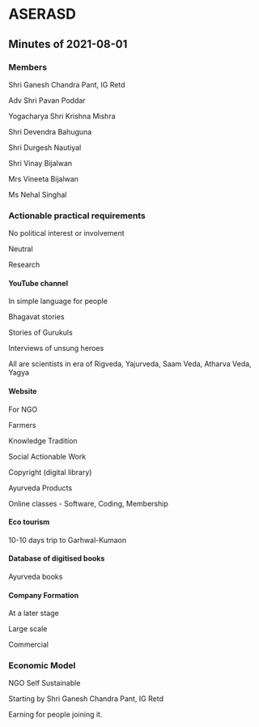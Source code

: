 
# ASERASD

## Minutes of 2021-08-01

### Members

Shri Ganesh Chandra Pant, IG Retd

Adv Shri Pavan Poddar

Yogacharya Shri Krishna Mishra 

Shri Devendra Bahuguna 

Shri Durgesh Nautiyal

Shri Vinay Bijalwan

Mrs Vineeta Bijalwan

Ms Nehal Singhal

### Actionable practical requirements

No political interest or involvement

Neutral

Research

#### YouTube channel

In simple language for people

Bhagavat stories

Stories of Gurukuls

Interviews of unsung heroes

All are scientists in era of Rigveda, Yajurveda, Saam Veda, Atharva Veda, Yagya


#### Website
For NGO

Farmers

Knowledge Tradition

Social Actionable Work

Copyright (digital library)

Ayurveda Products

Online classes - Software, Coding, Membership

#### Eco tourism

10-10 days trip to Garhwal-Kumaon

#### Database of digitised books

Ayurveda books

#### Company Formation

At a later stage

Large scale

Commercial


### Economic Model

NGO Self Sustainable

Starting by Shri Ganesh Chandra Pant, IG Retd

Earning for people joining it. 


